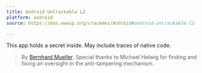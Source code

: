 ```yaml
---
title: Android UnCrackable L2
platform: android
source: https://mas.owasp.org/crackmes/Android#android-uncrackable-l2

---
```


This app holds a secret inside. May include traces of native code.

> By [Bernhard Mueller](https://github.com/muellerberndt "Bernhard Mueller"). Special thanks to Michael Helwig for finding and fixing an oversight in the anti-tampering mechanism.
